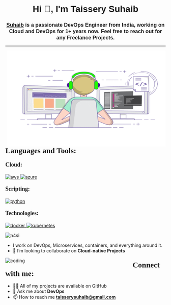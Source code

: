 <!-- Header Section -->
<h1 align="center"><font face="Arial">Hi 👋, I'm Taissery Suhaib</font></h1>
<h3 align="center"><font face="Arial"><a href="https://www.linkedin.com/in/suhaib-taissery-591380219/" target="_blank" rel="noreferrer">Suhaib</a> is a passionate DevOps Engineer from India, working on Cloud and DevOps for 1+ years now. Feel free to reach out for any Freelance Projects.</font></h3>


---------------------
<!-- GIF -->
<img align="right" height="300" width="500" src="https://raw.githubusercontent.com/mikonoid/mikonoid/main/images/gifs/coder3.gif" />

<!-- Languages and Tools Section -->
<h3 align="left"><font size="+2" face="Verdana">Languages and Tools:</font></h3>

<!-- Cloud Section -->
<h4><font size="+1" face="Tahoma">Cloud:</font></h4>
<p align="left">
  <a href="[https://aws.amazon.com](https://aws.amazon.com/)" target="_blank" rel="noreferrer">
    <img src="https://www.logigroup.com/images/Logo_aws.gif" alt="aws" width="100" height="80"/>
  </a>
  <a href="https://azure.microsoft.com/en-in/" target="_blank" rel="noreferrer">
    <img src="https://www.vectorlogo.zone/logos/microsoft_azure/microsoft_azure-icon.svg" alt="azure" width="80" height="80"/>
  </a>
  <!-- Add more cloud-related tools here -->
</p>

<!-- Scripting Section -->
<h4><font size="+1" face="Tahoma">Scripting:</font></h4>
<p align="left">
  <a href="[https://www.python.org](https://www.python.org/)" target="_blank" rel="noreferrer">
    <img src="https://i.giphy.com/media/KAq5w47R9rmTuvWOWa/giphy.webp" alt="python" width="100" height="100"/>
  </a>
</p>

<!-- Technologies Section -->
<h4><font size="+1" face="Tahoma">Technologies:</font></h4>
<p align="left">

  <a href="https://www.docker.com/" target="_blank" rel="noreferrer">
    <img src="https://miro.medium.com/v2/resize:fit:624/1*6aiG8217Vy9kEpF5k9ag4Q.gif" alt="docker" width="70" height="70"/>
  </a>
  <a href="https://kubernetes.io/" target="_blank" rel="noreferrer">
    <img src="https://upload.wikimedia.org/wikipedia/commons/thumb/3/39/Kubernetes_logo_without_workmark.svg/2109px-Kubernetes_logo_without_workmark.svg.png" alt="kubernetes" width="70" height="70"/>
  </a>
</p>

<!-- Stats and GitHub activity -->
<p align="left"> <img src="https://komarev.com/ghpvc/?username=n4si&label=Profile views&color=0e75b6&style=flat" alt="n4si" /> </p>

- I work on DevOps, Microservices, containers, and everything around it.
- 👯 I’m looking to collaborate on **Cloud-native Projects**

<!-- Coding GIFs -->
<img align="left" alt="coding" width="400" src="https://www.digitalonus.com/wp-content/uploads/2019/07/DOU-GIF4.gif">


<!-- Contact Section -->
<h3 align="left"><font size="+2" face="Verdana">Connect with me:</font></h3>
<p align="left">
</p>



- 👨‍💻 All of my projects are available on GitHub
- 💬 Ask me about **DevOps**
- 📫 How to reach me **[taisserysuhaib@gmail.com](mailto:taisserysuhaib@gmail.com)**
